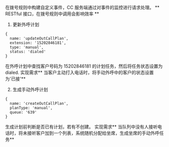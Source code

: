 在拨号规则中构建自定义事件，CC 服务端通过对事件的监控进行请求处理。 ** RESTful 接口，在拨号规则中调用会影响效率 **

1. 更新外呼计划
```
{
  name: 'updateOutCallPlan',
  extension: '15202846181',
  type: 'manual',
  status: 'dialed'
}
```
在外呼计划中查找客户号码为 15202846181 的计划任务，然后将任务状态设置为 dialed.
实现需求** 当客户主动打入电话时，将手动外呼中的客户的状态设置为'已接'**

2. 生成手动外呼计划
```
{
  name: 'createOutCallPlan',
  planType: 'manual',
  queue: '639'
}
```
生成计划前判断是否已有计划，若有不创建。
实现需求** 当队列中没有人接听电话时，将未接听客户加到一个列表，系统随机分配给坐席，生成坐席的手动外呼任务**



